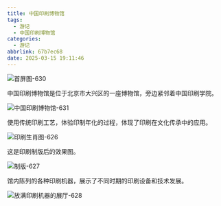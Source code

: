 ```yaml
---
title: 中国印刷博物馆
tags:
  - 游记
  - 中国印刷博物馆
categories:
  - 游记
abbrlink: 67b7ec68
date: 2025-03-15 19:11:46
---
```


![首屏图-630](https://s21.ax1x.com/2025/03/15/pEa6uMF.jpg)

<!-- more -->

中国印刷博物馆是位于北京市大兴区的一座博物馆，旁边紧邻着中国印刷学院。

![中国印刷博物馆-631](https://s21.ax1x.com/2025/03/15/pEa6mxU.jpg)

使用传统印刷工艺，体验印制年化的过程，体现了印刷在文化传承中的应用。

![印刷生肖图-626](https://s21.ax1x.com/2025/03/15/pEa6Kr4.jpg)

这是印刷制版后的效果图。

![制版-627](https://s21.ax1x.com/2025/03/15/pEa63I1.jpg)

馆内陈列的各种印刷机器，展示了不同时期的印刷设备和技术发展。

![放满印刷机器的展厅-628](https://s21.ax1x.com/2025/03/15/pEa6e2T.jpg)
